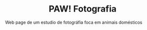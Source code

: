 <h1 align=center>PAW! Fotografia</h1>

<p align= justify> Web page de um estudio de fotográfia foca em animais domésticos</p>


 
